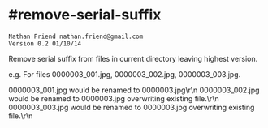 #remove-serial-suffix
====================
```
Nathan Friend nathan.friend@gmail.com
Version 0.2 01/10/14
```
Remove serial suffix from files in current directory leaving highest version. 

e.g. For files 0000003_001.jpg, 0000003_002.jpg, 0000003_003.jpg.

0000003_001.jpg would be renamed to 0000003.jpg\r\n
0000003_002.jpg would be renamed to 0000003.jpg overwriting existing file.\r\n
0000003_003.jpg would be renamed to 0000003.jpg overwriting existing file.\r\n